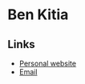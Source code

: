 # Ben Kitia

## Links

- [Personal website](https://www.kitia.net)
- [Email](https://www.kitia.net/email)
